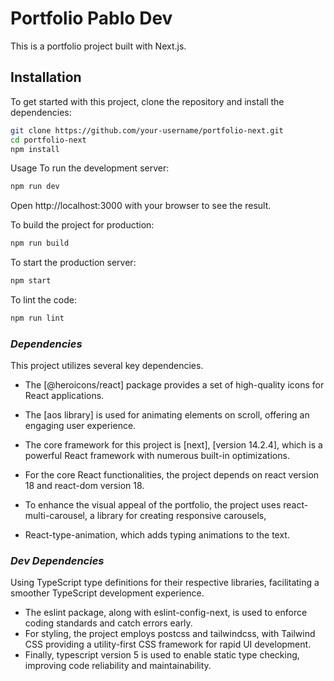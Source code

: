 
# Portfolio Pablo Dev

This is a portfolio project built with Next.js.

## Installation

To get started with this project, clone the repository and install the dependencies:

```bash
git clone https://github.com/your-username/portfolio-next.git
cd portfolio-next
npm install
```
Usage
To run the development server:

```bash
npm run dev
```
Open http://localhost:3000 with your browser to see the result.

To build the project for production:

```bash
npm run build
```
To start the production server:

```bash
npm start
```
To lint the code:

```bash
npm run lint
```

### _Dependencies_
This project utilizes several key dependencies. 
* The [@heroicons/react] package provides a set of high-quality icons for React applications. 
* The [aos library] is used for animating elements on scroll, offering an engaging user experience. 


* The core framework for this project is [next], [version 14.2.4], which is a powerful React framework with numerous built-in optimizations. 
* For the core React functionalities, the project depends on react version 18 and react-dom version 18. 
* To enhance the visual appeal of the portfolio, the project uses react-multi-carousel, a library for creating responsive carousels, 
* React-type-animation, which adds typing animations to the text.

### _Dev Dependencies_
Using TypeScript type definitions for their respective libraries, facilitating a smoother TypeScript development experience. 
 * The eslint package, along with eslint-config-next, is used to enforce coding standards and catch errors early. 
  * For styling, the project employs postcss and tailwindcss, with Tailwind CSS providing a utility-first CSS framework for rapid UI development. 
 * Finally, typescript version 5 is used to enable static type checking, improving code reliability and maintainability.